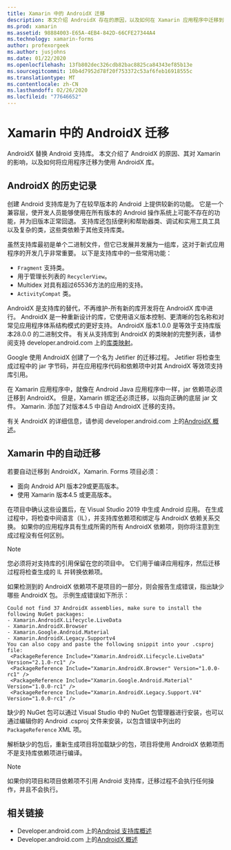 ```yaml
---
title: Xamarin 中的 AndroidX 迁移
description: 本文介绍 AndroidX 存在的原因，以及如何在 Xamarin 应用程序中迁移到 AndroidX。
ms.prod: xamarin
ms.assetid: 98884003-E65A-4EB4-842D-66CFE27344A4
ms.technology: xamarin-forms
author: profexorgeek
ms.author: jusjohns
ms.date: 01/22/2020
ms.openlocfilehash: 13fb802dec326cdb82bac8825ca84343ef85b13e
ms.sourcegitcommit: 10b4d7952d78f20f753372c53af6feb16918555c
ms.translationtype: MT
ms.contentlocale: zh-CN
ms.lasthandoff: 02/26/2020
ms.locfileid: "77646652"
---
```

# <a name="androidx-migration-in-xamarinforms"></a>Xamarin 中的 AndroidX 迁移

AndroidX 替换 Android 支持库。 本文介绍了 AndroidX 的原因、其对 Xamarin 的影响，以及如何将应用程序迁移为使用 AndroidX 库。

## <a name="history-of-androidx"></a>AndroidX 的历史记录

创建 Android 支持库是为了在较早版本的 Android 上提供较新的功能。 它是一个兼容层，使开发人员能够使用在所有版本的 Android 操作系统上可能不存在的功能，并为旧版本正常回退。 支持库还包括便利和帮助器类、调试和实用工具工具以及复杂的类，这些类依赖于其他支持库类。

虽然支持库最初是单个二进制文件，但它已发展并发展为一组库，这对于新式应用程序的开发几乎非常重要。 以下是支持库中的一些常用功能：

- `Fragment` 支持类。
- 用于管理长列表的 `RecyclerView`。
- Multidex 对具有超过65536方法的应用的支持。
- `ActivityCompat` 类。

AndroidX 是支持库的替代，不再维护-所有新的库开发将在 AndroidX 库中进行。 AndroidX 是一种重新设计的库，它使用语义版本控制、更清晰的包名称和对常见应用程序体系结构模式的更好支持。 AndroidX 版本1.0.0 是等效于支持库版本28.0.0 的二进制文件。 有关从支持库到 AndroidX 的类映射的完整列表，请参阅支持 developer.android.com 上的[库类映射](https://developer.android.com/jetpack/androidx/migrate/class-mappings)。

Google 使用 AndroidX 创建了一个名为 Jetifier 的迁移过程。 Jetifier 将检查生成过程中的 jar 字节码，并在应用程序代码和依赖项中对其 AndroidX 等效项支持库引用。

在 Xamarin 应用程序中，就像在 Android Java 应用程序中一样，jar 依赖项必须迁移到 AndroidX。 但是，Xamarin 绑定还必须迁移，以指向正确的底层 jar 文件。 Xamarin. 添加了对版本4.5 中自动 AndroidX 迁移的支持。

有关 AndroidX 的详细信息，请参阅 developer.android.com 上的[AndroidX 概述](https://developer.android.com/jetpack/androidx)。

## <a name="automatic-migration-in-xamarinforms"></a>Xamarin 中的自动迁移

若要自动迁移到 AndroidX，Xamarin. Forms 项目必须：

- 面向 Android API 版本29或更高版本。
- 使用 Xamarin 版本4.5 或更高版本。

在项目中确认这些设置后，在 Visual Studio 2019 中生成 Android 应用。 在生成过程中，将检查中间语言（IL），并支持库依赖项和绑定与 AndroidX 依赖关系交换。 如果你的应用程序具有生成所需的所有 AndroidX 依赖项，则你将注意到生成过程没有任何区别。

> [!NOTE]
> 您必须将对支持库的引用保留在您的项目中。 它们用于编译应用程序，然后迁移过程将检查生成的 IL 并转换依赖项。

如果检测到的 AndroidX 依赖项不是项目的一部分，则会报告生成错误，指出缺少哪些 AndroidX 包。 示例生成错误如下所示：

```
Could not find 37 AndroidX assemblies, make sure to install the following NuGet packages:
- Xamarin.AndroidX.Lifecycle.LiveData
- Xamarin.AndroidX.Browser
- Xamarin.Google.Android.Material
- Xamarin.AndroidX.Legacy.Supportv4
You can also copy and paste the following snippit into your .csproj file:
 <PackageReference Include="Xamarin.AndroidX.Lifecycle.LiveData" Version="2.1.0-rc1" />
 <PackageReference Include="Xamarin.AndroidX.Browser" Version="1.0.0-rc1" />
 <PackageReference Include="Xamarin.Google.Android.Material" Version="1.0.0-rc1" />
 <PackageReference Include="Xamarin.AndroidX.Legacy.Support.V4" Version="1.0.0-rc1" />
```

缺少的 NuGet 包可以通过 Visual Studio 中的 NuGet 包管理器进行安装，也可以通过编辑你的 Android .csproj 文件来安装，以包含错误中列出的 `PackageReference` XML 项。

解析缺少的包后，重新生成项目将加载缺少的包，项目将使用 AndroidX 依赖项而不是支持库依赖项进行编译。

> [!NOTE]
> 如果你的项目和项目依赖项不引用 Android 支持库，迁移过程不会执行任何操作，并且不会执行。

## <a name="related-links"></a>相关链接

- Developer.android.com 上的[Android 支持库概述](https://developer.android.com/topic/libraries/support-library/index)
- Developer.android.com 上的[AndroidX 概述](https://developer.android.com/jetpack/androidx)
